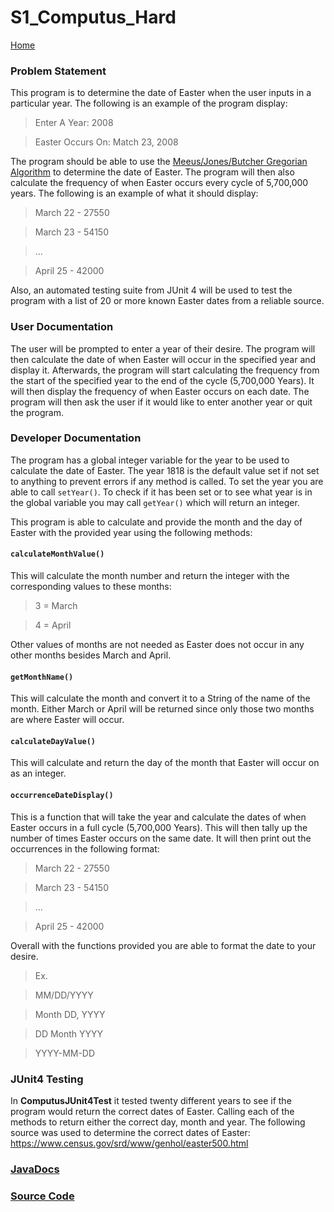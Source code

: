 # S1_Computus_Hard

[Home](https://github.com/Aleyx4/Introduction-to-Software-Design-Fall-2017- "Home")

### Problem Statement
This program is to determine the date of Easter when the user inputs in a particular year.  The following is an example of the program display:
>Enter A Year: 2008

>Easter Occurs On: Match 23, 2008

The program should be able to use the [Meeus/Jones/Butcher Gregorian Algorithm](https://en.wikipedia.org/wiki/Computus#Anonymous_Gregorian_algorithm) to determine the date of Easter. The program will then also calculate the frequency of when Easter occurs every cycle of 5,700,000 years. The following is an example of what it should display:
>March 22 - 27550

>March 23 - 54150

>...

>April 25 - 42000

Also, an automated testing suite from JUnit 4 will be used to test the program with a list of 20 or more known Easter dates from a reliable source.

### User Documentation
The user will be prompted to enter a year of their desire. The program will then calculate the date of when Easter will occur in the specified year and display it. Afterwards, the program will start calculating the frequency from the start of the specified year to the end of the cycle (5,700,000 Years). It will then display the frequency of when Easter occurs on each date. The program will then ask the user if it would like to enter another year or quit the program.

### Developer Documentation
The program has a global integer variable for the year to be used to calculate the date of Easter. The year 1818 is the default value set if not set to anything to prevent errors if any method is called. To set the year you are able to call `setYear()`. To check if it has been set or to see what year is in the global variable you may call `getYear()` which will return an integer.

This program is able to calculate and provide the month and the day of Easter with the provided year using the following methods:

#### `calculateMonthValue()`

This will calculate the month number and return the integer with the corresponding values to these months:

>3 = March

>4 = April

Other values of months are not needed as Easter does not occur in any other months besides March and April.

#### `getMonthName()`

This will calculate the month and convert it to a String of the name of the month. Either March or April will be returned since only those two months are where Easter will occur.

#### `calculateDayValue()`

This will calculate and return the day of the month that Easter will occur on as an integer.

#### `occurrenceDateDisplay()`

This is a function that will take the year and calculate the dates of when Easter occurs in a full cycle (5,700,000 Years). This will then tally up the number of times Easter occurs on the same date. It will then print out the occurrences in the following format:

>March 22 - 27550

>March 23 - 54150

>...

>April 25 - 42000

Overall with the functions provided you are able to format the date to your desire. 

>Ex.

>MM/DD/YYYY

>Month DD, YYYY 

>DD Month YYYY

>YYYY-MM-DD

### JUnit4 Testing

In **ComputusJUnit4Test** it tested twenty different years to see if the program would return the correct dates of Easter. Calling each of the methods to return either the correct day, month and year. The following source was used to determine the correct dates of Easter: https://www.census.gov/srd/www/genhol/easter500.html

### [JavaDocs](https://github.com/Aleyx4/Introduction-to-Software-Design-Fall-2017-/tree/master/S1_Computus_Hard/JavaDoc)

### [Source Code](https://github.com/Aleyx4/Introduction-to-Software-Design-Fall-2017-/tree/master/S1_Computus_Hard/src/com/homework/S1_Computus_Hard)
